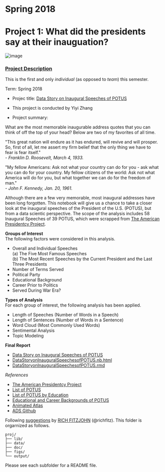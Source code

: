 

# Spring 2018
# Project 1: What did the presidents say at their inauguation?

![image](figs/title.jpg)

### [Project Description](doc/)
This is the first and only *individual* (as opposed to *team*) this semester. 

Term: Spring 2018

+ Projec title: [Data Story on Inaugural Speeches of POTUS][rawgit.converted] 
+ This project is conducted by Yiyi Zhang  

+ Project summary:  
 
What are the most memorable inaugurable address quotes that you can think of off the top of your head? Below are two of my favorites of all time.

"This great nation will endure as it has endured, will revive and will prosper. So, first of all, let me assert my firm belief that the only thing we have to fear is fear itself."  
*- Franklin D. Roosevelt, March 4, 1933.*

"My fellow Americans: Ask not what your country can do for you - ask what you can do for your country. My fellow citizens of the world: Ask not what America will do for you, but what together we can do for the freedom of man."  
*- John F. Kennedy, Jan. 20, 1961.*

Although there are a few very memorable, most inaugural addresses have been long forgotten. This notebook will give us a chance to take a closer look at the inaugural speeches of the President of the U.S. (POTUS), but from a data scientic perspective. The scope of the analysis includes 58 Inaugural Speeches of 39 POTUS, which were scrapped from [The American Presidentcy Project][1]. 

**Groups of Interest**  
The following factors were considered in this analysis.  

*   Overall and Individual Speeches   
   (a)   The Five Most Famous Speeches   
   (b)   The Most Recent Speeches by the Current President and the Last Three Presidents   
*   Number of Terms Served
*   Political Party
*   Educational Background
*   Career Prior to Politics
*   Served During War Era?

**Types of Analysis**   
For each group of interest, the following analysis has been applied.  

*   Length of Speeches (Number of Words in a Speech)  
*   Length of Sentences (Number of Words in a Sentence)
*   Word Cloud (Most Commonly Used Words) 
*   Sentimental Analysis  
*   Topic Modeling  

**Final Report**
* [Data Story on Inaugural Speeches of POTUS][rawgit.converted]
* [DataStoryonInauguralSpeechesofPOTUS.nb.html ](doc/)
* [DataStoryonInauguralSpeechesofPOTUS.rmd ](doc/)

[rawgit.converted]: https://cdn.rawgit.com/TZstatsADS/Spring2018-Project1-yiyi-zhang-cu/faaa3268/doc/DataStoryonInauguralSpeechesofPOTUS.nb.html 


*References*  
* [The American Presidentcy Project][1]
* [List of POTUS][2]   
* [List of POTUS by Education][3]   
* [Educational and Career Backgrounds of POTUS][4]  
* [Animated Atlas][5]
* [ADS Github][6]

[1]: http://www.presidency.ucsb.edu/inaugurals.php
[2]: https://en.wikipedia.org/wiki/List_of_Presidents_of_the_United_States
[3]: https://en.wikipedia.org/wiki/List_of_Presidents_of_the_United_States_by_education
[4]: https://ijr.com/2015/07/366694-charts-show-educational-work-backgrounds-presidential-candidates/ 
[5]: http://www.animatedatlas.com/timeline.html
[6]:https://github.com/TZstatsADS/ADS_Teaching/tree/master/Tutorials/wk2-TextMining

Following [suggestions](http://nicercode.github.io/blog/2013-04-05-projects/) by [RICH FITZJOHN](http://nicercode.github.io/about/#Team) (@richfitz). This folder is orgarnized as follows.

```
proj/
├── lib/
├── data/
├── doc/
├── figs/
└── output/
```

Please see each subfolder for a README file.
